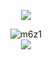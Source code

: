 <p align="center">
  <img src= "https://github.com/m6z1/m6z1/assets/114990782/e231569a-2922-42d3-b5fe-7006d180429c" />
</p>

<p align="center">
  <img src="https://github-readme-stats.vercel.app/api?username=m6z1&show_icons=true&theme=vue&bg_color=FFFFFF00&hide_border=true&text_color=41b883&icon_color=273849" alt="m6z1" />
  </br>
  <img src ="https://streak-stats.demolab.com?user=m6z1&theme=vue&hide_border=true&date_format=%5BY.%5Dn.j&background=FFFFFF00">
</p>
